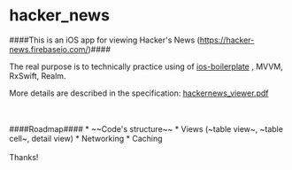 # hacker_news

####This is an iOS app for viewing Hacker's News (https://hacker-news.firebaseio.com/)####

The real purpose is to technically practice using of [ios-boilerplate](https://github.com/Innovatube/ios-boilerplate) , MVVM, RxSwift, Realm. 

More details are described in the specification: [hackernews_viewer.pdf](http://nbviewer.jupyter.org/github/Innovatube/hacker_news/blob/master/hackernews_viewer.pdf)

<br/>
<br/>
####Roadmap####
 * ~~Code's structure~~
 * Views (~table view~, ~table cell~, detail view)
 * Networking
 * Caching
<br/>
<br/>
Thanks!
